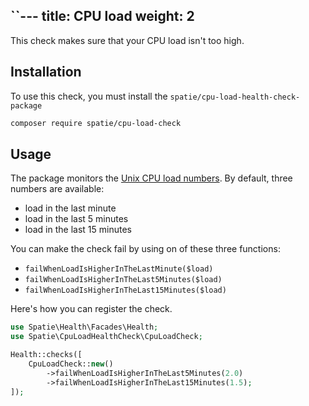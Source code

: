 ``---
title: CPU load
weight: 2
---

This check makes sure that your CPU load isn't too high.

## Installation

To use this check, you must install the `spatie/cpu-load-health-check-package`

```bash
composer require spatie/cpu-load-check
```

## Usage

The package monitors the [Unix CPU load numbers](https://www.tecmint.com/understand-linux-load-averages-and-monitor-performance/). By default, three numbers are available:

- load in the last minute
- load in the last 5 minutes
- load in the last 15 minutes

You can make the check fail by using on of these three functions:

- `failWhenLoadIsHigherInTheLastMinute($load)`
- `failWhenLoadIsHigherInTheLast5Minutes($load)`
- `failWhenLoadIsHigherInTheLast15Minutes($load)`

Here's how you can register the check.

```php
use Spatie\Health\Facades\Health;
use Spatie\CpuLoadHealthCheck\CpuLoadCheck;

Health::checks([
    CpuLoadCheck::new()
        ->failWhenLoadIsHigherInTheLast5Minutes(2.0)
        ->failWhenLoadIsHigherInTheLast15Minutes(1.5);
]);
```

